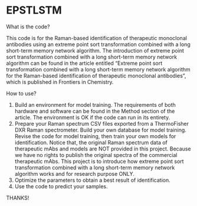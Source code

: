 # EPSTLSTM
What is the code?

This code is for the Raman-based identification of therapeutic monoclonal antibodies using an extreme point sort transformation combined with a long short-term memory network algorithm. The introduction of extreme point sort transformation combined with a long short-term memory network algorithm can be found in the article entitled “Extreme point sort transformation combined with a long short-term memory network algorithm for the Raman-based identification of therapeutic monoclonal antibodies”, which is published in Frontiers in Chemistry.

How to use?
1.	Build an environment for model training. The requirements of both hardware and software can be found in the Method section of the article. The environment is OK if the code can run in its entirety.
2.	Prepare your Raman spectrum CSV files exported from a ThermoFisher DXR Raman spectrometer. Build your own database for model training. Revise the code for model training, then train your own models for identification. Notice that, the original Raman spectrum data of therapeutic mAbs and models are NOT provided in this project. Because we have no rights to publish the original spectra of the commercial therapeutic mAbs. This project is to introduce how extreme point sort transformation combined with a long short-term memory network algorithm works and for research purpose ONLY. 
3.	Optimize the parameters to obtain a best result of identification.
4.	Use the code to predict your samples.

THANKS!
